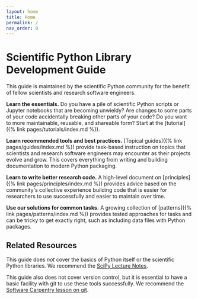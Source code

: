 ```yaml
---
layout: home
title: Home
permalink: /
nav_order: 0
---
```


# Scientific Python Library Development Guide

This guide is maintained by the scientific Python community for the benefit of
fellow scientists and research software engineers.

**Learn the essentials.** Do you have a pile of scientific Python scripts or
Jupyter notebooks that are becoming unwieldy? Are changes to some parts of your
code accidentally breaking other parts of your code? Do you want to more
maintainable, reusable, and shareable form? Start at the
[tutorial]({% link pages/tutorials/index.md %}).

**Learn recommended tools and best practices.**
[Topical guides]({% link pages/guides/index.md %}) provide
task-based instruction on topics that scientists and research software
engineers may encounter as their projects evolve and grow. This covers
everything from writing and building documentation to modern Python
packaging.

**Learn to write better research code.**
A high-level document on
[principles]({% link pages/principles/index.md %})
provides advice based on the community's collective experience
building code that is easier for researchers to use successfully
and easier to maintain over time.

**Use our solutions for common tasks.**
A growing collection of
[patterns]({% link pages/patterns/index.md %})
provides tested approaches for tasks and can be tricky to get exactly right,
such as including data files with Python packages.

## Related Resources

This guide does _not_ cover the basics of Python itself or the
scientific Python libraries. We recommend the
[SciPy Lecture Notes](https://scipy-lectures.org/).

This guide also does not cover version control, but it is essential to have a
basic facility with git to use these tools successfully. We recommend the
[Software Carpentry lesson on git](https://swcarpentry.github.io/git-novice/).
